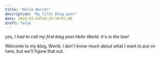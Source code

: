 ```yaml
---
title: "Hello World!"
description: "My first blog post"
date: 2024-01-04T19:20:50+01:00
draft: false
---
```


*yes, I had to call my first blog post Hello World. It's in the law!*

Welcome to my blog, World. I don't know much about what I want to put on here, but we'll figure that out.